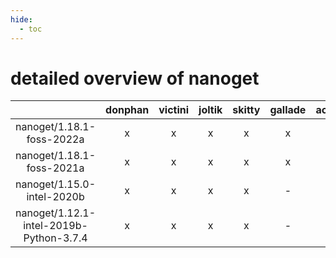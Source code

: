 ```yaml
---
hide:
  - toc
---
```


detailed overview of nanoget
============================

| |donphan|victini|joltik|skitty|gallade|accelgor|swalot|doduo|
| :---: | :---: | :---: | :---: | :---: | :---: | :---: | :---: | :---: |
|nanoget/1.18.1-foss-2022a|x|x|x|x|x|x|x|x|
|nanoget/1.18.1-foss-2021a|x|x|x|x|x|x|x|x|
|nanoget/1.15.0-intel-2020b|x|x|x|x|-|-|x|x|
|nanoget/1.12.1-intel-2019b-Python-3.7.4|x|x|x|x|-|-|-|x|
